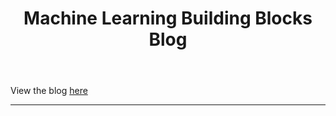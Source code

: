 <header>

<!--
  <<< Author notes: Course header >>>
  Include a 1280×640 image, course title in sentence case, and a concise description in emphasis.
  In your repository settings: enable template repository, add your 1280×640 social image, auto delete head branches.
  Add your open source license, GitHub uses MIT license.
-->

# Machine Learning Building Blocks Blog

</header>

<!--
  <<< Author notes: Finish >>>
  Review what we learned, ask for feedback, provide next steps.
-->

View the blog [here](https://mikesole.github.io/machine-learning-building-blocks/)

<footer>

<!--
  <<< Author notes: Footer >>>
  Add a link to get support, GitHub status page, code of conduct, license link.
-->

---

</footer>
